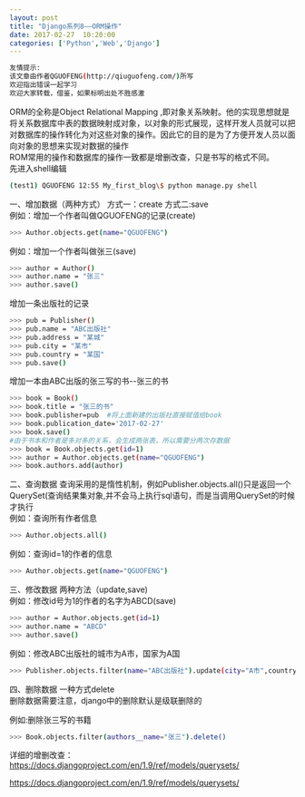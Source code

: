 ```yaml
---
layout: post
title: "Django系列8——ORM操作"
date: 2017-02-27  10:20:00
categories: ['Python','Web','Django']
---
```

```bash
友情提示:
该文章由作者QGUOFENG(http://qiuguofeng.com/)所写
欢迎指出错误一起学习
欢迎大家转载，借鉴，如果标明出处不胜感激
```
ORM的全称是Object Relational Mapping ,即对象关系映射。他的实现思想就是将关系数据库中表的数据映射成对象，以对象的形式展现，这样开发人员就可以把对数据库的操作转化为对这些对象的操作。因此它的目的是为了方便开发人员以面向对象的思想来实现对数据的操作
<br />
ROM常用的操作和数据库的操作一致都是增删改查，只是书写的格式不同。<br />
先进入shell编辑
```bash
(test1) QGUOFENG 12:55 My_first_blog\$ python manage.py shell
```
一、增加数据（两种方式）
方式一：create
方式二:save
<br />
例如：增加一个作者叫做QGUOFENG的记录(create)
```bash
>>> Author.objects.get(name="QGUOFENG")
```
例如：增加一个作者叫做张三(save)
```bash
>>> author = Author()
>>> author.name = "张三"
>>> author.save()

```
增加一条出版社的记录
```bash
>>> pub = Publisher()
>>> pub.name = "ABC出版社"
>>> pub.address = "某城"
>>> pub.city = "某市"
>>> pub.country = "某国"
>>> pub.save()
```
增加一本由ABC出版的张三写的书--张三的书
```bash
>>> book = Book()
>>> book.title = "张三的书"
>>> book.publisher=pub	#将上面新建的出版社直接赋值给book
>>> book.publication_date='2017-02-27'
>>> book.save()
#由于书本和作者是多对多的关系，会生成两张表，所以需要分两次存数据
>>> book = Book.objects.get(id=1)
>>> author = Author.objects.get(name="QGUOFENG")
>>> book.authors.add(author)
```
二、查询数据
查询采用的是惰性机制，例如Publisher.objects.all()只是返回一个QuerySet(查询结果集对象,并不会马上执行sql语句，而是当调用QuerySet的时候才执行<br />
例如：查询所有作者信息
```bash
>>> Author.objects.all()
```
例如：查询id=1的作者的信息
```bash
>>> Author.objects.get(name="QGUOFENG")
```
三、修改数据
两种方法（update,save)<br />
例如：修改id号为1的作者的名字为ABCD(save)
```bash
>>> author = Author.objects.get(id=1)
>>> author.name = "ABCD"
>>> author.save()
```
例如：修改ABC出版社的城市为A市，国家为A国
```bash
>>> Publisher.objects.filter(name="ABC出版社").update(city="A市",country="A国")
```
四、删除数据
一种方式delete<br />
删除数据需要注意，django中的删除默认是级联删除的

例如:删除张三写的书籍
```bash
>>> Book.objects.filter(authors__name="张三").delete()
```
详细的增删改查：<a href="https://docs.djangoproject.com/en/1.9/ref/models/querysets/">https://docs.djangoproject.com/en/1.9/ref/models/querysets/</a>
<br />

<a href="https://docs.djangoproject.com/en/1.9/ref/models/querysets/">https://docs.djangoproject.com/en/1.9/ref/models/querysets/</a>
<br />
